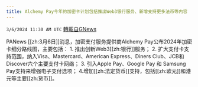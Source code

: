 ```yaml
---
title: Alchemy Pay今年的加密卡计划包括推出Web3银行服务、新增支持更多法币等内容
---
```

`3/6/2024 11:30 AM UTC` [轉載自GNews](https://gnews.org/articles/2370424)

PANews [[zh:3月6日]]消息，加密支付服务提供商Alchemy Pay公布2024年加密卡细分路线图，主要包括： 1. 推出创新Web3[[zh:银行]]服务； 2. 扩大支付卡支持范围，纳入Visa、Mastercard、American Express、Diners Club、JCB和Discover六个主要支付卡网络； 3. 引入Apple Pay、Google Pay 和 Samsung Pay支持来增强电子支付选项； 4.增加[[zh:法定货币]]支持，包括[[zh:欧元]]和港元等主要[[zh:货币]]。

